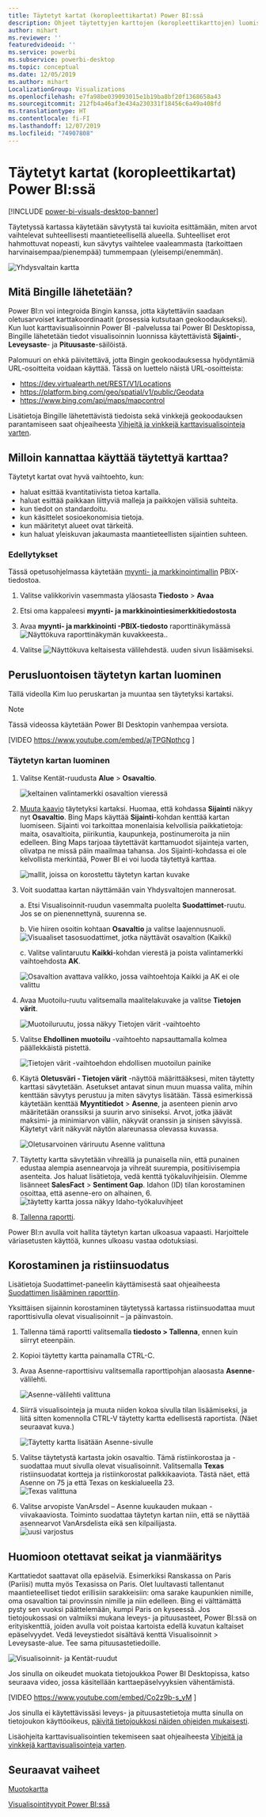 ```yaml
---
title: Täytetyt kartat (koropleettikartat) Power BI:ssä
description: Ohjeet täytettyjen karttojen (koropleettikarttojen) luomiseksi Power BI:ssä
author: mihart
ms.reviewer: ''
featuredvideoid: ''
ms.service: powerbi
ms.subservice: powerbi-desktop
ms.topic: conceptual
ms.date: 12/05/2019
ms.author: mihart
LocalizationGroup: Visualizations
ms.openlocfilehash: e7fa98be039093015e1b19ba8bf20f1368658a43
ms.sourcegitcommit: 212fb4a46af3e434a230331f18456c6a49a408fd
ms.translationtype: HT
ms.contentlocale: fi-FI
ms.lasthandoff: 12/07/2019
ms.locfileid: "74907808"
---
```

# <a name="filled-maps-choropleth-in-power-bi"></a>Täytetyt kartat (koropleettikartat) Power BI:ssä

[!INCLUDE [power-bi-visuals-desktop-banner](../includes/power-bi-visuals-desktop-banner.md)]

Täytetyssä kartassa käytetään sävytystä tai kuvioita esittämään, miten arvot vaihtelevat suhteellisesti maantieteellisellä alueella.  Suhteelliset erot hahmottuvat nopeasti, kun sävytys vaihtelee vaaleammasta (tarkoittaen harvinaisempaa/pienempää) tummempaan (yleisempi/enemmän).    

![Yhdysvaltain kartta](media/power-bi-visualization-filled-maps-choropleths/large-map.png)

## <a name="what-is-sent-to-bing"></a>Mitä Bingille lähetetään?
Power BI:n voi integroida Bingin kanssa, jotta käytettäviin saadaan oletusarvoiset karttakoordinaatit (prosessia kutsutaan geokoodaukseksi). Kun luot karttavisualisoinnin Power BI -palvelussa tai Power BI Desktopissa, Bingille lähetetään tiedot visualisoinnin luonnissa käytettävistä **Sijainti**-, **Leveysaste**- ja **Pituusaste**-säilöistä.

Palomuuri on ehkä päivitettävä, jotta Bingin geokoodauksessa hyödyntämiä URL-osoitteita voidaan käyttää.  Tässä on luettelo näistä URL-osoitteista:
- https://dev.virtualearth.net/REST/V1/Locations    
- https://platform.bing.com/geo/spatial/v1/public/Geodata    
- https://www.bing.com/api/maps/mapcontrol

Lisätietoja Bingille lähetettävistä tiedoista sekä vinkkejä geokoodauksen parantamiseen saat ohjeaiheesta [Vihjeitä ja vinkkejä karttavisualisointeja varten](power-bi-map-tips-and-tricks.md).

## <a name="when-to-use-a-filled-map"></a>Milloin kannattaa käyttää täytettyä karttaa?
Täytetyt kartat ovat hyvä vaihtoehto, kun:

* haluat esittää kvantitatiivista tietoa kartalla.
* haluat esittää paikkaan liittyviä malleja ja paikkojen välisiä suhteita.
* kun tiedot on standardoitu.
* kun käsittelet sosioekonomisia tietoja.
* kun määritetyt alueet ovat tärkeitä.
* kun haluat yleiskuvan jakaumasta maantieteellisten sijaintien suhteen.

### <a name="prerequisites"></a>Edellytykset
Tässä opetusohjelmassa käytetään [myynti- ja markkinointimallin](https://download.microsoft.com/download/9/7/6/9767913A-29DB-40CF-8944-9AC2BC940C53/Sales%20and%20Marketing%20Sample%20PBIX.pbix) PBIX-tiedostoa.
1. Valitse valikkorivin vasemmasta yläosasta **Tiedosto** > **Avaa**
   
2. Etsi oma kappaleesi **myynti- ja markkinointiesimerkkitiedostosta**

1. Avaa **myynti- ja markkinointi -PBIX-tiedosto** raporttinäkymässä ![Näyttökuva raporttinäkymän kuvakkeesta.](media/power-bi-visualization-kpi/power-bi-report-view.png).

1. Valitse ![Näyttökuva keltaisesta välilehdestä.](media/power-bi-visualization-kpi/power-bi-yellow-tab.png) uuden sivun lisäämiseksi.


## <a name="create-a-basic-filled-map"></a>Perusluontoisen täytetyn kartan luominen
Tällä videolla Kim luo peruskartan ja muuntaa sen täytetyksi kartaksi.
   > [!NOTE]
   > Tässä videossa käytetään Power BI Desktopin vanhempaa versiota.
   > 
   > 

[VIDEO https://www.youtube.com/embed/ajTPGNpthcg ]

### <a name="create-a-filled-map"></a>Täytetyn kartan luominen
1. Valitse Kentät-ruudusta **Alue** \> **Osavaltio**.    

   ![keltainen valintamerkki osavaltion vieressä](media/power-bi-visualization-filled-maps-choropleths/power-bi-state.png)
2. [Muuta kaavio](power-bi-report-change-visualization-type.md) täytetyksi kartaksi. Huomaa, että kohdassa **Sijainti** näkyy nyt **Osavaltio**. Bing Maps käyttää **Sijainti**-kohdan kenttää kartan luomiseen.  Sijainti voi tarkoittaa monenlaisia kelvollisia paikkatietoja: maita, osavaltioita, piirikuntia, kaupunkeja, postinumeroita ja niin edelleen. Bing Maps tarjoaa täytettävät karttamuodot sijainteja varten, olivatpa ne missä päin maailmaa tahansa. Jos Sijainti-kohdassa ei ole kelvollista merkintää, Power BI ei voi luoda täytettyä karttaa.  

   ![mallit, joissa on korostettu täytetyn kartan kuvake](media/power-bi-visualization-filled-maps-choropleths/img003.png)
3. Voit suodattaa kartan näyttämään vain Yhdysvaltojen mannerosat.

   a.  Etsi Visualisoinnit-ruudun vasemmalta puolelta **Suodattimet**-ruutu. Jos se on pienennettynä, suurenna se.

   b.  Vie hiiren osoitin kohtaan **Osavaltio** ja valitse laajennusnuoli.  
   ![Visuaaliset tasosuodattimet, jotka näyttävät osavaltion (Kaikki)](media/power-bi-visualization-filled-maps-choropleths/img004.png)

   c.  Valitse valintaruutu **Kaikki**-kohdan vierestä ja poista valintamerkki vaihtoehdosta **AK**.

   ![Osavaltion avattava valikko, jossa vaihtoehtoja Kaikki ja AK ei ole valittu](media/power-bi-visualization-filled-maps-choropleths/img005.png)
4. Avaa Muotoilu-ruutu valitsemalla maalitelakuvake ja valitse **Tietojen värit**.

    ![Muotoiluruutu, jossa näkyy Tietojen värit -vaihtoehto](media/power-bi-visualization-filled-maps-choropleths/power-bi-colors-data.png)

5. Valitse **Ehdollinen muotoilu** -vaihtoehto napsauttamalla kolmea päällekkäistä pistettä.

    ![Tietojen värit -vaihtoehdon ehdollisen muotoilun painike](media/power-bi-visualization-filled-maps-choropleths/power-bi-conditional.png)

6. Käytä **Oletusväri - Tietojen värit** -näyttöä määrittääksesi, miten täytetty karttasi sävytetään. Asetukset antavat sinun muun muassa valita, mihin kenttään sävytys perustuu ja miten sävytys lisätään. Tässä esimerkissä käytetään kenttää **Myyntitiedot** > **Asenne**, ja asenteen pienin arvo määritetään oranssiksi ja suurin arvo siniseksi. Arvot, jotka jäävät maksimi- ja minimiarvon väliin, näkyvät oranssin ja sinisen sävyissä. Käytetyt värit näkyvät näytön alareunassa olevassa kuvassa. 

    ![Oletusarvoinen väriruutu Asenne valittuna](media/power-bi-visualization-filled-maps-choropleths/power-bi-sentiment-field.png)

7. Täytetty kartta sävytetään vihreällä ja punaisella niin, että punainen edustaa alempia asennearvoja ja vihreät suurempia, positiivisempia asenteita.  Jos haluat lisätietoja, vedä kenttä työkaluvihjeisiin.  Olemme lisänneet **SalesFact** > **Sentiment Gap**. Idahon (ID) tilan korostaminen osoittaa, että asenne-ero on alhainen, 6.
   ![täytetty kartta jossa näkyy Idaho-työkaluvihjeet](media/power-bi-visualization-filled-maps-choropleths/power-bi-idaho-filled-map.png)

10. [Tallenna raportti](../service-report-save.md).

Power BI:n avulla voit hallita täytetyn kartan ulkoasua vapaasti. Harjoittele väriasetusten käyttöä, kunnes ulkoasu vastaa odotuksiasi. 

## <a name="highlighting-and-cross-filtering"></a>Korostaminen ja ristiinsuodatus
Lisätietoja Suodattimet-paneelin käyttämisestä saat ohjeaiheesta [Suodattimen lisääminen raporttiin](../power-bi-report-add-filter.md).

Yksittäisen sijainnin korostaminen täytetyssä kartassa ristiinsuodattaa muut raporttisivulla olevat visualisoinnit – ja päinvastoin.

1. Tallenna tämä raportti valitsemalla **tiedosto > Tallenna**, ennen kuin siirryt eteenpäin. 

2. Kopioi täytetty kartta painamalla CTRL-C.

3. Avaa Asenne-raporttisivu valitsemalla raporttipohjan alaosasta **Asenne**-välilehti.

    ![Asenne-välilehti valittuna](media/power-bi-visualization-filled-maps-choropleths/power-bi-sentiment-tab.png)

4. Siirrä visualisointeja ja muuta niiden kokoa sivulla tilan lisäämiseksi, ja liitä sitten komennolla CTRL-V täytetty kartta edellisestä raportista. (Näet seuraavat kuva.)

   ![Täytetty kartta lisätään Asenne-sivulle](media/power-bi-visualization-filled-maps-choropleths/power-bi-map.png)

5. Valitse täytetystä kartasta jokin osavaltio.  Tämä ristiinkorostaa ja -suodattaa muut sivulla olevat visualisoinnit. Valitsemalla **Texas** ristiinsuodatat kortteja ja ristiinkorostat palkkikaaviota. Tästä näet, että Asenne on 75 ja että Texas on keskialueella 23.   
   ![Texas valittuna](media/power-bi-visualization-filled-maps-choropleths/power-bi-filter.png)
2. Valitse arvopiste VanArsdel – Asenne kuukauden mukaan -viivakaaviosta. Toiminto suodattaa täytetyn kartan niin, että se näyttää asennearvot VanArsdelista eikä sen kilpailijasta.  
   ![uusi varjostus](media/power-bi-visualization-filled-maps-choropleths/power-bi-vanarsdel.png)

## <a name="considerations-and-troubleshooting"></a>Huomioon otettavat seikat ja vianmääritys
Karttatiedot saattavat olla epäselviä.  Esimerkiksi Ranskassa on Paris (Pariisi) mutta myös Texasissa on Paris. Olet luultavasti tallentanut maantieteelliset tiedot erillisiin sarakkeisiin: oma sarake kaupunkien nimille, oma osavaltion tai provinssin nimille ja niin edelleen. Bing ei välttämättä pysty sen vuoksi päättelemään, kumpi Paris on kyseessä. Jos tietojoukossasi on valmiiksi mukana leveys- ja pituusasteet, Power BI:ssä on erityiskenttiä, joiden avulla voit poistaa kartoista edellä kuvatun kaltaiset epäselvyydet. Vedä leveystiedot sisältävä kenttä Visualisoinnit \> Leveysaste-alue.  Tee sama pituusastetiedoille.    

![Visualisoinnit- ja Kentät-ruudut](media/power-bi-visualization-filled-maps-choropleths/pbi-latitude.png)

Jos sinulla on oikeudet muokata tietojoukkoa Power BI Desktopissa, katso seuraava video, jossa käsitellään karttaepäselvyyksien vähentämistä.

[VIDEO https://www.youtube.com/embed/Co2z9b-s_yM ]

Jos sinulla ei käytettävissäsi leveys- ja pituusastetietoja mutta sinulla on tietojoukon käyttöoikeus, [päivitä tietojoukkosi näiden ohjeiden mukaisesti](https://support.office.com/article/Maps-in-Power-View-8A9B2AF3-A055-4131-A327-85CC835271F7).

Lisäohjeita karttavisualisointien tekemiseen saat ohjeaiheesta [Vihjeitä ja vinkkejä karttavisualisointeja varten](../power-bi-map-tips-and-tricks.md).

## <a name="next-steps"></a>Seuraavat vaiheet

[Muotokartta](desktop-shape-map.md)

[Visualisointityypit Power BI:ssä](power-bi-visualization-types-for-reports-and-q-and-a.md)